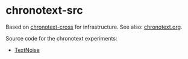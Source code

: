 # chronotext-src

Based on [chronotext-cross](https://github.com/arielm/chronotext-cross) for infrastructure. See also: [chronotext.org](https://github.com/arielm/chronotext.org).

Source code for the chronotext experiments:
- [TextNoise](sketches/TextNoise)
